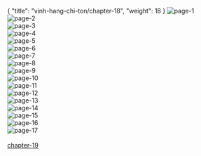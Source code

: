 { "title": "vinh-hang-chi-ton/chapter-18", "weight": 18 }
<img src="vinh-hang-chi-ton_0018_01-e21d9d7b9e80b6b35d71d033306e6bb9.webp" alt="page-1" origin="https://1.bp.blogspot.com/-ytZw4EzbBkI/WQ_eXSxo2II/AAAAAAAAESo/fKbqsmY7o1MMFXY9tNKKbE6etu0kNqmDACLcB/s0/1.jpg"><br/>
<img src="vinh-hang-chi-ton_0018_02-e21dfe83ac2890a7ce0a5d334ccf3396.webp" alt="page-2" origin="https://1.bp.blogspot.com/-zYmJtbdnkTo/WQ_eaIoAiMI/AAAAAAAAETM/v2lb8VdPIPc9SsdpqIrb72sgTAZ6EJHuQCLcB/s0/2.jpg"><br/>
<img src="vinh-hang-chi-ton_0018_03-d71e2c020a87146297c57f3d568914aa.webp" alt="page-3" origin="https://1.bp.blogspot.com/-Lf30FaYF50c/WQ_eaTN8_4I/AAAAAAAAETQ/F8BicW9uvfkFzboiFH73rH4y1DWbA3sAgCLcB/s0/3.jpg"><br/>
<img src="vinh-hang-chi-ton_0018_04-6fc1848c122c907af885abb20d34f7d1.webp" alt="page-4" origin="https://1.bp.blogspot.com/-bBZfdeE2Qz8/WQ_eaVcJcgI/AAAAAAAAETU/bCsD6PVKvy4vbf4tp6yeYEOp4kxUoEIIwCLcB/s0/4.jpg"><br/>
<img src="vinh-hang-chi-ton_0018_05-53938b8b27d090b78765570cc075a503.webp" alt="page-5" origin="https://1.bp.blogspot.com/-QV1dH7xNe-c/WQ_ea5qVesI/AAAAAAAAETY/tfVWshNBCZAyVyUvD3_OE-h6JveBEogiACLcB/s0/5.jpg"><br/>
<img src="vinh-hang-chi-ton_0018_06-2e6c73eb8c4cceb6439d103df6c1cd3e.webp" alt="page-6" origin="https://1.bp.blogspot.com/-7dzQDfJppJ0/WQ_ea-fDtoI/AAAAAAAAETc/x4c8qls67IMAOEOcOk33xGRs7AGapPvNACLcB/s0/6.jpg"><br/>
<img src="vinh-hang-chi-ton_0018_07-453c68de3b48d0d9d1dcdb6ba4c7aa69.webp" alt="page-7" origin="https://1.bp.blogspot.com/-BCEFZpX_L18/WQ_ebHmaIQI/AAAAAAAAETg/WoVr18YT7Zc6TkvovgYmzGpixcSCF4ukQCLcB/s0/8.jpg"><br/>
<img src="vinh-hang-chi-ton_0018_08-c0611c87d754ea252172e8e93595b3c3.webp" alt="page-8" origin="https://1.bp.blogspot.com/-U48B9MW0lcc/WQ_ebsQ_bxI/AAAAAAAAETk/017tIcmDKC0gbYHwWu_UFCidAeLoeP24ACLcB/s0/9.jpg"><br/>
<img src="vinh-hang-chi-ton_0018_09-903d40804282923f18520c8b594f1000.webp" alt="page-9" origin="https://1.bp.blogspot.com/-BI5LuL-iKGA/WQ_eXaF2V-I/AAAAAAAAESk/lNV5QNBQhMQDMbPvK2DSnUSIqjeLn5GgACLcB/s0/10.jpg"><br/>
<img src="vinh-hang-chi-ton_0018_10-4874b7a8a10e5d1812860d3c44646d6b.webp" alt="page-10" origin="https://1.bp.blogspot.com/-i9gsa757nAw/WQ_eXXZ3j9I/AAAAAAAAESs/B7lmwyq1hPggKunHnB4F4Xza8YIm04tVQCLcB/s0/11.jpg"><br/>
<img src="vinh-hang-chi-ton_0018_11-a0825cb8d4e773423362da113343ce9e.webp" alt="page-11" origin="https://1.bp.blogspot.com/-DeucHy-L5Dk/WQ_eYRFEidI/AAAAAAAAESw/jD5WGwRBMjsR4A05ro28_1-jUmzurwA2wCLcB/s0/12.jpg"><br/>
<img src="vinh-hang-chi-ton_0018_12-ca0dce8c20619274e41612f49a11f1da.webp" alt="page-12" origin="https://1.bp.blogspot.com/-yBriOg1dkuo/WQ_eYX4LT_I/AAAAAAAAES0/Des5naiBc1A03Zxw0HCQ-ILPrcp3uJlQgCLcB/s0/13.jpg"><br/>
<img src="vinh-hang-chi-ton_0018_13-7c60b5fdbc5738bc3db56ca2990fcb2f.webp" alt="page-13" origin="https://1.bp.blogspot.com/-IJsi3HbF8jw/WQ_eYs4faaI/AAAAAAAAES4/9Tq9co7TmuQmlj9xDPoG4HEMODhmjEz8QCLcB/s0/14.jpg"><br/>
<img src="vinh-hang-chi-ton_0018_14-a9610251400ac060aa9d1034b2ae167f.webp" alt="page-14" origin="https://1.bp.blogspot.com/-xGhCN8MqPGU/WQ_eZB1Ue1I/AAAAAAAAES8/JTCcXlbvA7k4VPS6eKKtxwqwrH_HuZoRACLcB/s0/15.jpg"><br/>
<img src="vinh-hang-chi-ton_0018_15-73b435dc4234880591c9637bb35a3a97.webp" alt="page-15" origin="https://1.bp.blogspot.com/-bxBZZ6I9Srk/WQ_eZfGrFJI/AAAAAAAAETE/ys9v9b1xlko1VgleyIZdxDfelTdj8t4VwCLcB/s0/16.jpg"><br/>
<img src="vinh-hang-chi-ton_0018_16-068732e1edb83ceaf470eb196d999503.webp" alt="page-16" origin="https://1.bp.blogspot.com/-HnG2ERV5kdc/WQ_eZZ38KUI/AAAAAAAAETA/qpwxB20XHKoPT47j-vwwp_PwvL3Xm-jTQCLcB/s0/17.jpg"><br/>
<img src="vinh-hang-chi-ton_0018_17-2c69c8fa2314d7d93f717bfcedc7e3f8.webp" alt="page-17" origin="https://1.bp.blogspot.com/-R4AfoTxodNI/WQ_eZ2Su1tI/AAAAAAAAETI/riaPzjbzjxgf4bX1yr1TOy7CY0Cx55bWQCLcB/s0/18.jpg"><br/>
<br/><a class="nextchap" href="/vinh-hang-chi-ton/chapter-19">chapter-19</a>
